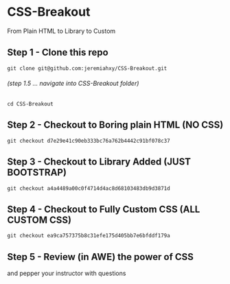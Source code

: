 # CSS-Breakout
From Plain HTML to Library to Custom

## Step 1 - Clone this repo
```git clone git@github.com:jeremiahxy/CSS-Breakout.git```

###### (step 1.5 ... navigate into CSS-Breakout folder)
```cd CSS-Breakout```

## Step 2 - Checkout to Boring plain HTML (NO CSS)
```git checkout d7e29e41c90eb333bc76a762b4442c91bf078c37```

## Step 3 - Checkout to Library Added (JUST BOOTSTRAP)
```git checkout a4a4489a00c0f4714d4ac8d68103483db9d3871d```

## Step 4 - Checkout to Fully Custom CSS (ALL CUSTOM CSS)
```git checkout ea9ca757375b8c31efe175d405bb7e6bfddf179a```

## Step 5 - Review (in AWE) the power of CSS
and pepper your instructor with questions
